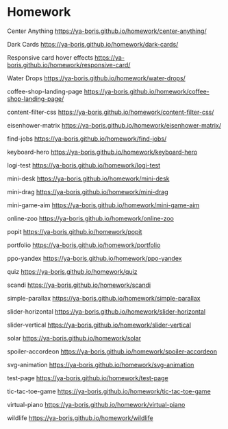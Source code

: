 # Homework

Center Anything
https://ya-boris.github.io/homework/center-anything/

Dark Cards
https://ya-boris.github.io/homework/dark-cards/

Responsive card hover effects
https://ya-boris.github.io/homework/responsive-card/

Water Drops
https://ya-boris.github.io/homework/water-drops/

coffee-shop-landing-page
https://ya-boris.github.io/homework/coffee-shop-landing-page/

content-filter-css
https://ya-boris.github.io/homework/content-filter-css/

eisenhower-matrix
https://ya-boris.github.io/homework/eisenhower-matrix/

find-jobs
https://ya-boris.github.io/homework/find-jobs/

keyboard-hero
https://ya-boris.github.io/homework/keyboard-hero

logi-test
https://ya-boris.github.io/homework/logi-test

mini-desk
https://ya-boris.github.io/homework/mini-desk

mini-drag
https://ya-boris.github.io/homework/mini-drag

mini-game-aim
https://ya-boris.github.io/homework/mini-game-aim

online-zoo
https://ya-boris.github.io/homework/online-zoo

popit
https://ya-boris.github.io/homework/popit

portfolio
https://ya-boris.github.io/homework/portfolio

ppo-yandex
https://ya-boris.github.io/homework/ppo-yandex

quiz
https://ya-boris.github.io/homework/quiz

scandi
https://ya-boris.github.io/homework/scandi

simple-parallax
https://ya-boris.github.io/homework/simple-parallax

slider-horizontal
https://ya-boris.github.io/homework/slider-horizontal

slider-vertical
https://ya-boris.github.io/homework/slider-vertical

solar
https://ya-boris.github.io/homework/solar

spoiler-accordeon
https://ya-boris.github.io/homework/spoiler-accordeon

svg-animation
https://ya-boris.github.io/homework/svg-animation

test-page
https://ya-boris.github.io/homework/test-page

tic-tac-toe-game
https://ya-boris.github.io/homework/tic-tac-toe-game

virtual-piano
https://ya-boris.github.io/homework/virtual-piano

wildlife
https://ya-boris.github.io/homework/wildlife
